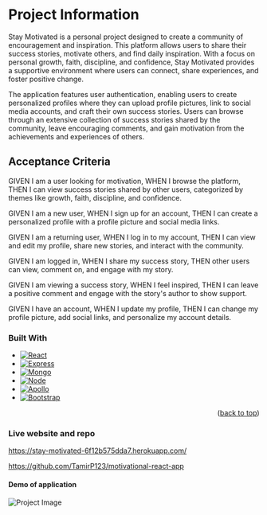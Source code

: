 # Project Information

Stay Motivated is a personal project designed to create a community of encouragement and inspiration. This platform allows users to share their success stories, motivate others, and find daily inspiration. With a focus on personal growth, faith, discipline, and confidence, Stay Motivated provides a supportive environment where users can connect, share experiences, and foster positive change.

The application features user authentication, enabling users to create personalized profiles where they can upload profile pictures, link to social media accounts, and craft their own success stories. Users can browse through an extensive collection of success stories shared by the community, leave encouraging comments, and gain motivation from the achievements and experiences of others.


## Acceptance Criteria

GIVEN I am a user looking for motivation,
WHEN I browse the platform,
THEN I can view success stories shared by other users, categorized by themes like growth, faith, discipline, and confidence.

GIVEN I am a new user,
WHEN I sign up for an account,
THEN I can create a personalized profile with a profile picture and social media links.

GIVEN I am a returning user,
WHEN I log in to my account,
THEN I can view and edit my profile, share new stories, and interact with the community.


GIVEN I am logged in,
WHEN I share my success story,
THEN other users can view, comment on, and engage with my story.

GIVEN I am viewing a success story,
WHEN I feel inspired,
THEN I can leave a positive comment and engage with the story's author to show support.

GIVEN I have an account,
WHEN I update my profile,
THEN I can change my profile picture, add social links, and personalize my account details.

### Built With

* [![React][React.js]][React-url]
* [![Express][Express.js]][Express-url]
* [![Mongo][MongoDB]][Mongo-url]
* [![Node][Node.js]][Node-url]
* [![Apollo][ApolloGraphQL]][Apollo-url]
* [![Bootstrap][Bootstrap.com]][Bootstrap-url]






<p align="right">(<a href="#readme-top">back to top</a>)</p>

### Live website and repo

https://stay-motivated-6f12b575dda7.herokuapp.com/

https://github.com/TamirP123/motivational-react-app
#### Demo of application
![Project Image](link)

[React.js]: https://img.shields.io/badge/React-20232A?style=for-the-badge&logo=react&logoColor=61DAFB
[React-url]: https://reactjs.org/
[Bootstrap.com]: https://img.shields.io/badge/Bootstrap-563D7C?style=for-the-badge&logo=bootstrap&logoColor=white
[Bootstrap-url]: https://getbootstrap.com
[MUI.com]: https://img.shields.io/badge/Material%20UI-007FFF?style=for-the-badge&logo=mui&logoColor=white
[Express.js]: https://img.shields.io/badge/express.js-%23404d59.svg?style=for-the-badge&logo=express&logoColor=%2361DAFB
[Express-url]: https://expressjs.com/
[MongoDB]: https://img.shields.io/badge/MongoDB-%234ea94b.svg?style=for-the-badge&logo=mongodb&logoColor=white
[Mongo-url]: https://www.mongodb.com/
[Node.js]: https://img.shields.io/badge/node.js-6DA55F?style=for-the-badge&logo=node.js&logoColor=white
[Node-url]: https://nodejs.org/en
[ApolloGraphQL]: https://img.shields.io/badge/-ApolloGraphQL-311C87?style=for-the-badge&logo=apollo-graphql
[Apollo-url]: https://www.apollographql.com/why-graphql?utm_term=apollo%20graphql&utm_campaign=Google_Search_Brand_ApolloGraphQL&utm_source=google&utm_medium=cpc&hsa_acc=6083416509&hsa_cam=20595484542&hsa_grp=152489462805&hsa_ad=708259492505&hsa_src=g&hsa_tgt=kwd-390608879745&hsa_kw=apollo%20graphql&hsa_mt=e&hsa_net=adwords&hsa_ver=3&gad_source=1&gclid=EAIaIQobChMIgv-mmPjohwMVIKtmAh2ZGjXkEAAYASAAEgI4afD_BwE

